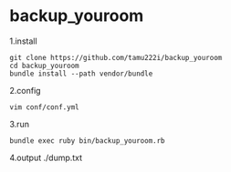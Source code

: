 backup_youroom
==============
1.install
```
git clone https://github.com/tamu222i/backup_youroom
cd backup_youroom
bundle install --path vendor/bundle
```
2.config
```
vim conf/conf.yml
```
3.run
```
bundle exec ruby bin/backup_youroom.rb
```
4.output
./dump.txt
